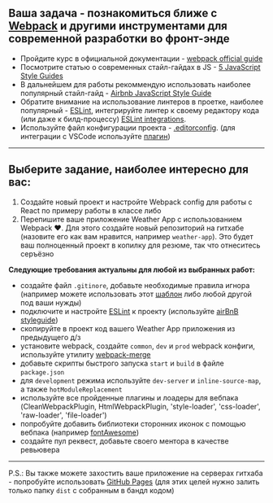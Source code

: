 Ваша задача - познакомиться ближе с [Webpack](https://webpack.js.org) и другими инструментами для современной разработки во фронт-энде
---
- Пройдите курс в официальной документации - [webpack official guide](https://webpack.js.org/guides/)
- Посмотрите статью о современных стайл-гайдах в JS - [5 JavaScript Style Guides](https://codeburst.io/5-javascript-style-guides-including-airbnb-github-google-88cbc6b2b7aa)
- В дальнейшем для работы рекоммендую использовать наиболее популярный стайл-гайд - [Airbnb JavaScript Style Guide](https://github.com/airbnb/javascript)
- Обратите внимание на использование линтеров в проетке, наиболее популярный - [ESLint](https://eslint.org/), интегрируйте линтер к своему редактору кода (или даже к билд-процессу) [ESLint integrations](https://eslint.org/docs/user-guide/integrations).
- Используйте файл конфигурации проекта - [.editorconfig](https://editorconfig.org/). (для интеграции с VSCode используйте [плагин](https://marketplace.visualstudio.com/items?itemName=EditorConfig.EditorConfig))
---
## Выберите задание, наиболее интересно для вас:
1. Создайте новый проект и настройте Webpack config для работы с React по примеру работы в классе
либо
2. Перепишите ваше приложение Weather App с использованием Webpack ❤. Для этого создайте новый репозиторий на гитхабе (назовите его как вам нравится, например `weather-app`). Это будет ваш полноценный проект в копилку для резюме, так что отнеситесь серъёзно

**Следующие требования актуальны для любой из выбранных работ:**
- создайте файл `.gitinore`, добавьте необходимые правила игнора (например можете использовать этот [шаблон](https://gist.github.com/andreasonny83/b24e38b7772a3ea362d8e8d238d5a7bc) либо любой другой под ваши нужды)
- подключите и настройте [ESLint](https://eslint.org) к проекту (используйте [airBnB styleguide](https://github.com/airbnb/javascript))
- скопируйте в проект код вашего Weather App приложения из предыдущего д/з
- установите webpack, создайте `common`, `dev` и `prod` webpack конфиги, используйте утилиту [webpack-merge](https://github.com/survivejs/webpack-merge)
- добавьте скрипты быстрого запуска `start` и `build` в файле `package.json`
- для `development` режима используйте `dev-server` и `inline-source-map`, а также `hotModuleReplacement`
- используйте все пройденные плагины и лоадеры для вебпака (CleanWebpackPlugin, HtmlWebpackPlugin, 'style-loader', 'css-loader', 'raw-loader', 'file-loader')
- попробуйте добавить библиотеки сторонних иконок с помощью вебпака (например [fontAwesome](https://fontawesome.com/))
- создайте пул реквест, добавьте своего ментора в качестве ревьювера
---
P.S.: Вы также можете захостить ваше приложение на серверах гитхаба - попробуйте использовать [GitHub Pages](https://pages.github.com/) (для этих целей нужно залить только папку `dist` с собранным в бандл кодом)

